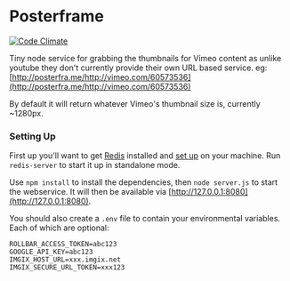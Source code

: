 Posterframe
====

[![Code Climate](https://codeclimate.com/github/bcmh/posterfra.me/badges/gpa.svg)](https://codeclimate.com/github/bcmh/posterfra.me)

Tiny node service for grabbing the thumbnails for Vimeo content as unlike youtube they don't currently provide their own URL based service.
eg: [http://posterfra.me/http://vimeo.com/60573536](http://posterfra.me/http://vimeo.com/60573536)

By default it will return whatever Vimeo's thumbnail size is, currently ~1280px.

### Setting Up

First up you'll want to get [Redis](http://redis.io/) installed and [set up](http://redis.io/download) on your machine. Run `redis-server` to start it up in standalone mode.

Use `npm install` to install the dependencies, then `node server.js` to start the webservice. It will then be available via [http://127.0.0.1:8080](http://127.0.0.1:8080).

You should also create a `.env` file to contain your environmental variables. Each of which are optional:

```
ROLLBAR_ACCESS_TOKEN=abc123
GOOGLE_API_KEY=abc123
IMGIX_HOST_URL=xxx.imgix.net
IMGIX_SECURE_URL_TOKEN=xxx123
```